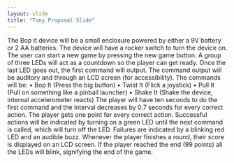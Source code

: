 ```yaml
---
layout: slide
title: "Tony Proposal Slide"
---
```

The Bop It device will be a small enclosure powered by either a 9V battery or 2 AA batteries. The device will have a rocker switch to turn the device on. The user can start a new game by pressing the new game button. A group of three LEDs will act as a countdown so the player can get ready. Once the last LED goes out, the first command will output. The command output will be auditory and through an LCD screen (for accessibility).
The commands will be:
•	Bop It (Press the big button)
•	Twist It (Flick a joystick)
•	Pull It (Pull on something like a pinball launcher)
•	Shake It (Shake the device, internal accelerometer reacts) 
The player will have ten seconds to do the first command and the interval decreases by 0.7 seconds for every correct action. The player gets one point for every correct action. Successful actions will be indicated by turning on a green LED until the next command is called, which will turn off the LED. Failures are indicated by a blinking red LED and an audible buzz. Whenever the player finishes a round, their score is displayed on an LCD screen. If the player reached the end (99 points) all the LEDs will blink, signifying the end of the game.

